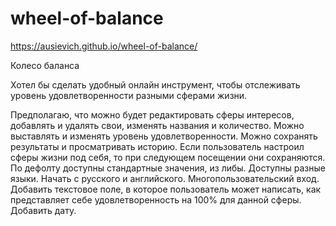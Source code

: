 # wheel-of-balance
https://ausievich.github.io/wheel-of-balance/

Колесо баланса

Хотел бы сделать удобный онлайн инструмент, чтобы отслеживать уровень удовлетворенности разными сферами жизни. 

Предполагаю, что можно будет редактировать сферы интересов, добавлять и удалять свои, изменять названия и количество.
Можно выставлять и изменять уровень удовлетворенности. 
Можно сохранять результаты и просматривать историю. 
Если пользователь настроил сферы жизни под себя, то при следующем посещении они сохраняются. По дефолту доступны стандартные значения, из либы.
Доступны разные языки. Начать с русского и английского.
Многопользовательский вход.
Добавить текстовое поле, в которое пользователь может написать, как представляет себе удовлетворенность на 100% для данной сферы.
Добавить дату. 

 
